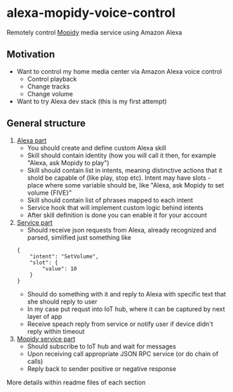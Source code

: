 # alexa-mopidy-voice-control

Remotely control [Mopidy](https://www.mopidy.com/) media service using Amazon Alexa

## Motivation

* Want to control my home media center via Amazon Alexa voice control
    * Control playback
    * Change tracks
    * Change volume
* Want to try Alexa dev stack (this is my first attempt)

## General structure

1. [Alexa part](00-alexa-amazon-dev-console)
    * You should create and define custom Alexa skill
    * Skill should contain identity (how you will call it then, for example "Alexa, ask Mopidy to play")
    * Skill should contain list in intents, meaning distinctive actions that it shold be capable of (like play, stop etc). Intent may have slots - place where some variable should be, like "Alexa, ask Mopidy to set volume {FIVE}"
    * Skill should contain list of phrases mapped to each intent
    * Service hook that will implement custom logic behind intents
    * After skill definition is done you can enable it for your account
1. [Service part](01-mopidy-voice-control-skill)
    * Should receive json requests from Alexa, already recognized and parsed, simlified just something like 
    ```
    {
        "intent": "SetVolume",
        "slot": {
            "value": 10
        }
    }  
    ```  
    * Should do something with it and reply to Alexa with specific text that she should reply to user
    * In my case put requst into IoT hub, where it can be captured by next layer of app
    * Receive speach reply from service or notify user if device didn't reply within timeout
1. [Mopidy service part](02-mopidy-device-control)
    * Should subscribe to IoT hub and wait for messages
    * Upon receiving call appropriate JSON RPC service (or do chain of calls)
    * Reply back to sender positive or negative response

More details within readme files of each section





